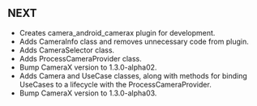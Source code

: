 ## NEXT

* Creates camera_android_camerax plugin for development.
* Adds CameraInfo class and removes unnecessary code from plugin.
* Adds CameraSelector class.
* Adds ProcessCameraProvider class.
* Bump CameraX version to 1.3.0-alpha02.
* Adds Camera and UseCase classes, along with methods for binding UseCases to a lifecycle with the ProcessCameraProvider.
* Bump CameraX version to 1.3.0-alpha03.
